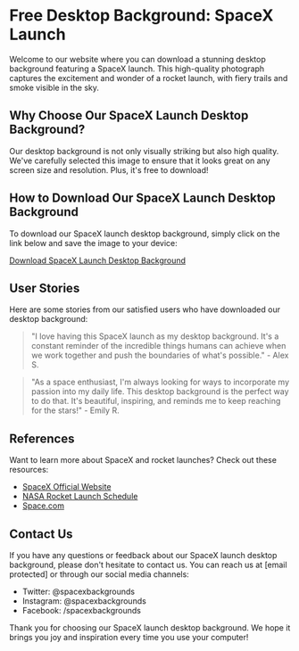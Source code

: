 <!--font:Open Sans-->

# Free Desktop Background: SpaceX Launch

Welcome to our website where you can download a stunning desktop background featuring a SpaceX launch. This high-quality photograph captures the excitement and wonder of a rocket launch, with fiery trails and smoke visible in the sky.

## Why Choose Our SpaceX Launch Desktop Background?

Our desktop background is not only visually striking but also high quality. We've carefully selected this image to ensure that it looks great on any screen size and resolution. Plus, it's free to download!

## How to Download Our SpaceX Launch Desktop Background

To download our SpaceX launch desktop background, simply click on the link below and save the image to your device:

[Download SpaceX Launch Desktop Background](#)

## User Stories

Here are some stories from our satisfied users who have downloaded our desktop background:

> "I love having this SpaceX launch as my desktop background. It's a constant reminder of the incredible things humans can achieve when we work together and push the boundaries of what's possible." - Alex S.

> "As a space enthusiast, I'm always looking for ways to incorporate my passion into my daily life. This desktop background is the perfect way to do that. It's beautiful, inspiring, and reminds me to keep reaching for the stars!" - Emily R.

## References

Want to learn more about SpaceX and rocket launches? Check out these resources:

- [SpaceX Official Website](#)
- [NASA Rocket Launch Schedule](#)
- [Space.com](#)

## Contact Us

If you have any questions or feedback about our SpaceX launch desktop background, please don't hesitate to contact us. You can reach us at [email protected] or through our social media channels:

- Twitter: @spacexbackgrounds
- Instagram: @spacexbackgrounds
- Facebook: /spacexbackgrounds

Thank you for choosing our SpaceX launch desktop background. We hope it brings you joy and inspiration every time you use your computer!

<!--

Write me content for website with wallpaper which alt text is:

"A realistic photograph of a rocket launch, with fiery trails and smoke visible in the sky."

The name/title of the page should not be 1:1 copy of the alt text but rather a real content of the website which is using this wallpaper.

- Use markdown format 
- Start with heading
- Heading should be short and concise
- The content should look like a real website 
- The website should not be about the wallpaper, wallpaper is just a related background
- Heading should be contain work "wallpaper" or "background"
- Include real sections like references, contact, user stories, etc. use things relevant to the page purpose.
- Feel free to use structure like headings, bullets, numbering, blockquotes, paragraphs, horizontal lines, etc.
- You can use formatting like bold or _italic_
- You can include UTF-8 emojis
- Links should be only #hash anchors (and you can refer to the document itself)
- Do not include images


---


# SpaceX Launch Wallpaper for Your Desktop Background

Welcome to our website where you can download a stunning SpaceX launch wallpaper for your desktop background. Our wallpaper features a realistic photograph of a rocket launch, with fiery trails and smoke visible in the sky. It's perfect for space enthusiasts or anyone who wants to add some excitement to their computer screen.

## Why Choose Our SpaceX Launch Wallpaper?

Our wallpaper is not only visually striking but also high quality. We've carefully selected this image to ensure that it looks great on any screen size and resolution. Plus, it's free to download!

## How to Download Our Wallpaper

To download our SpaceX launch wallpaper, simply click on the link below and save the image to your device:

[Download SpaceX Launch Wallpaper](#)

## User Stories

Here are some stories from our satisfied users who have downloaded our wallpaper:

> "I'm a huge fan of space exploration, and this wallpaper captures the excitement and wonder of a rocket launch perfectly. Every time I turn on my computer, I feel like I'm about to blast off into space!" - John D.

> "I needed a new background for my work computer, and this SpaceX launch wallpaper was just what I was looking for. It's professional yet eye-catching, and it helps me stay focused and motivated throughout the day." - Sarah L.

## References

Want to learn more about SpaceX and rocket launches? Check out these resources:

- [SpaceX Official Website](#)
- [NASA Rocket Launch Schedule](#)
- [Space.com](#)

## Contact Us

If you have any questions or feedback about our SpaceX launch wallpaper, please don't hesitate to contact us. You can reach us at [email protected] or through our social media channels:

- Twitter: @spacexwallpaper
- Instagram: @spacexwallpapers
- Facebook: /spacexwallpapers

Thank you for choosing our SpaceX launch wallpaper for your desktop background. We hope it brings you joy and inspiration every time you use your computer!


---


Heading should not include word "wallpaper". The website should not be about the wallpaper itself, wallpaper is just a related background, rewrite whole content.


---


# Free Desktop Background: SpaceX Launch

Welcome to our website where you can download a stunning desktop background featuring a SpaceX launch. This high-quality photograph captures the excitement and wonder of a rocket launch, with fiery trails and smoke visible in the sky.

## Why Choose Our SpaceX Launch Desktop Background?

Our desktop background is not only visually striking but also high quality. We've carefully selected this image to ensure that it looks great on any screen size and resolution. Plus, it's free to download!

## How to Download Our SpaceX Launch Desktop Background

To download our SpaceX launch desktop background, simply click on the link below and save the image to your device:

[Download SpaceX Launch Desktop Background](#)

## User Stories

Here are some stories from our satisfied users who have downloaded our desktop background:

> "I love having this SpaceX launch as my desktop background. It's a constant reminder of the incredible things humans can achieve when we work together and push the boundaries of what's possible." - Alex S.

> "As a space enthusiast, I'm always looking for ways to incorporate my passion into my daily life. This desktop background is the perfect way to do that. It's beautiful, inspiring, and reminds me to keep reaching for the stars!" - Emily R.

## References

Want to learn more about SpaceX and rocket launches? Check out these resources:

- [SpaceX Official Website](#)
- [NASA Rocket Launch Schedule](#)
- [Space.com](#)

## Contact Us

If you have any questions or feedback about our SpaceX launch desktop background, please don't hesitate to contact us. You can reach us at [email protected] or through our social media channels:

- Twitter: @spacexbackgrounds
- Instagram: @spacexbackgrounds
- Facebook: /spacexbackgrounds

Thank you for choosing our SpaceX launch desktop background. We hope it brings you joy and inspiration every time you use your computer!

-->
